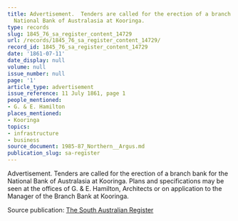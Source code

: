 ```yaml
---
title: Advertisement.  Tenders are called for the erection of a branch bank for the
  National Bank of Australasia at Kooringa.
type: records
slug: 1845_76_sa_register_content_14729
url: /records/1845_76_sa_register_content_14729/
record_id: 1845_76_sa_register_content_14729
date: '1861-07-11'
date_display: null
volume: null
issue_number: null
page: '1'
article_type: advertisement
issue_reference: 11 July 1861, page 1
people_mentioned:
- G. & E. Hamilton
places_mentioned:
- Kooringa
topics:
- infrastructure
- business
source_document: 1985-87_Northern__Argus.md
publication_slug: sa-register
---
```


Advertisement.  Tenders are called for the erection of a branch bank for the National Bank of Australasia at Kooringa.  Plans and specifications may be seen at the offices of G. & E. Hamilton, Architects or on application to the Manager of the Branch Bank at Kooringa.

Source publication: [The South Australian Register](/publications/sa-register/)
